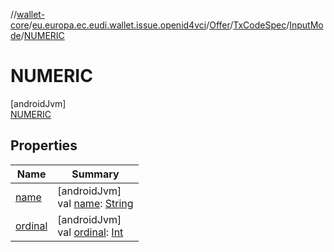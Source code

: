 //[wallet-core](../../../../../../index.md)/[eu.europa.ec.eudi.wallet.issue.openid4vci](../../../../index.md)/[Offer](../../../index.md)/[TxCodeSpec](../../index.md)/[InputMode](../index.md)/[NUMERIC](index.md)

# NUMERIC

[androidJvm]\
[NUMERIC](index.md)

## Properties

| Name                                                                                                                  | Summary                                                                                                                                                                                                                  |
|-----------------------------------------------------------------------------------------------------------------------|--------------------------------------------------------------------------------------------------------------------------------------------------------------------------------------------------------------------------|
| [name](../../../../-open-id4-vci-manager/-config/-proof-type/-c-w-t/index.md#-372974862%2FProperties%2F1615067946)    | [androidJvm]<br>val [name](../../../../-open-id4-vci-manager/-config/-proof-type/-c-w-t/index.md#-372974862%2FProperties%2F1615067946): [String](https://kotlinlang.org/api/latest/jvm/stdlib/kotlin/-string/index.html) |
| [ordinal](../../../../-open-id4-vci-manager/-config/-proof-type/-c-w-t/index.md#-739389684%2FProperties%2F1615067946) | [androidJvm]<br>val [ordinal](../../../../-open-id4-vci-manager/-config/-proof-type/-c-w-t/index.md#-739389684%2FProperties%2F1615067946): [Int](https://kotlinlang.org/api/latest/jvm/stdlib/kotlin/-int/index.html)    |
